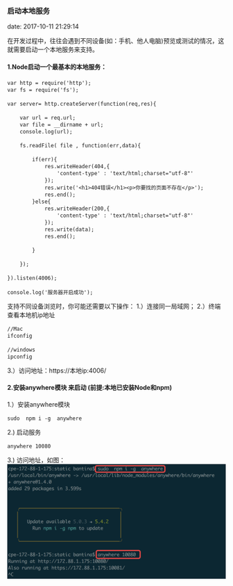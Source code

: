 ### 启动本地服务
date: 2017-10-11 21:29:14

在开发过程中，往往会遇到不同设备(如：手机、他人电脑)预览或测试的情况，这就需要启动一个本地服务来支持。

#### 1.Node启动一个最基本的本地服务：
```
var http = require('http');
var fs = require('fs');

var server= http.createServer(function(req,res){

    var url = req.url;
    var file = __dirname + url;
    console.log(url);

    fs.readFile( file , function(err,data){

        if(err){
            res.writeHeader(404,{
                'content-type' : 'text/html;charset="utf-8"'
            });
            res.write('<h1>404错误</h1><p>你要找的页面不存在</p>');
            res.end();
        }else{
            res.writeHeader(200,{
                'content-type' : 'text/html;charset="utf-8"'
            });
            res.write(data);
            res.end();

        }

    });

}).listen(4006);

console.log('服务器开启成功');
```
支持不同设备浏览时，你可能还需要以下操作：
1.）连接同一局域网；
2.）终端查看本地机ip地址
```
//Mac
ifconfig

//windows
ipconfig

```
3.）访问地址：https://本地ip:4006/

#### 2.安装anywhere模块 来启动 (前提:本地已安装Node和npm)
1.）安装anywhere模块
```
sudo  npm i -g  anywhere
```
2.) 启动服务
```
anywhere 10080
```
3.) 访问地址，如图：
![git](https://github.com/Bantina/Bantina.github.io/blob/master/img/post/serve01.png?raw=true)
